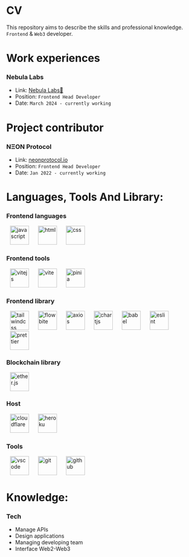# CV

This repository aims to describe the skills and professional knowledge.
`Frontend` & `Web3` developer.

# Work experiences
### Nebula Labs
- Link: [Nebula Labs🌌]([https://neonprotocol.io/](https://twitter.com/NebulaLabsOrg))
- Position: `Frontend Head Developer`
- Date: `March 2024 - currently working`

# Project contributor
### NΞON Protocol
- Link: [neonprotocol.io](https://neonprotocol.io/)
- Position: `Frontend Head Developer`
- Date: `Jan 2022 - currently working`

# Languages, Tools And Library:
### Frontend languages
<div>
<img src="https://e7.pngegg.com/pngimages/87/538/png-clipart-javascript-scalable-graphics-logo-encapsulated-postscript-javascript-icon-text-logo-thumbnail.png" alt="javascript" width="50" hspace = "10"/>
<img src="https://upload.wikimedia.org/wikipedia/commons/thumb/6/61/HTML5_logo_and_wordmark.svg/2048px-HTML5_logo_and_wordmark.svg.png" alt="html" width="50" hspace = "10"/>
<img src="https://upload.wikimedia.org/wikipedia/commons/thumb/d/d5/CSS3_logo_and_wordmark.svg/340px-CSS3_logo_and_wordmark.svg.png" alt="css" width="50" hspace = "10"/>
</div>

### Frontend tools
<div>
<img src="https://w7.pngwing.com/pngs/492/902/png-transparent-vuejs-original-wordmark-logo-icon-thumbnail.png" alt="vitejs" width="50" hspace = "10"/>
<img src="https://upload.wikimedia.org/wikipedia/commons/f/f1/Vitejs-logo.svg" alt="vite" width="50" hspace = "10"/>
<img src="https://pinia.vuejs.org/logo.svg" alt="pinia" width="50" hspace = "10"/>
</div>

### Frontend library
<div>
<img src="https://res.cloudinary.com/startup-grind/image/upload/c_fill,w_500,h_500,g_center/c_fill,dpr_2.0,f_auto,g_center,q_auto:good/v1/gcs/platform-data-dsc/events/Tailwind_CSS_Logo.svg_GkNDLAs.png" alt="tailwindcss" width="50" hspace = "10"/>
<img src="https://flowbite.s3.amazonaws.com/brand/logo-dark/mark/flowbite-logo.png" alt="flowbite" width="50" hspace = "10"/>
<img src="https://upload.wikimedia.org/wikipedia/commons/thumb/d/d1/Axios_%28computer_library%29_logo.svg/2560px-Axios_%28computer_library%29_logo.svg.png" alt="axios" width="50" hspace = "10"/>
<img src="https://asset.brandfetch.io/idFdo8ulhr/idzj34qGQm.png" alt="chartjs" width="50" hspace = "10"/>
<img src="https://user-images.githubusercontent.com/3025322/87547253-bf050400-c6a2-11ea-950a-280311bc6cc8.png" alt="babel" width="50" hspace = "10"/>
<img src="https://upload.wikimedia.org/wikipedia/commons/thumb/e/e3/ESLint_logo.svg/1200px-ESLint_logo.svg.png" alt="eslint" width="50" hspace = "10"/>
<img src="https://avatars.githubusercontent.com/u/25822731?s=280&v=4" alt="prettier" width="50" hspace = "10"/>
</div>

### Blockchain library
<div>
<img src="https://seeklogo.com/images/E/ethers-logo-D5B86204D8-seeklogo.com.png" alt="ether.js" width="50" hspace = "10"/>
</div>

### Host
<div>
<img src="https://cdn.iconscout.com/icon/free/png-256/free-cloudflare-3628686-3029911.png" alt="cloudflare" width="50" hspace = "10"/>
<img src="https://cdn-icons-png.flaticon.com/512/873/873120.png" alt="heroku" width="50" hspace = "10"/>
</div>

### Tools
<div>
<img src="https://cdn.icon-icons.com/icons2/2107/PNG/512/file_type_vscode_icon_130084.png" alt="vscode" width="50" hspace = "10"/>
<img src="https://git-scm.com/images/logos/downloads/Git-Icon-1788C.png" alt="git" width="50" hspace = "10"/>
<img src="https://cdn-icons-png.flaticon.com/512/25/25231.png" alt="github" width="50" hspace = "10"/>
</div>

# Knowledge:
### Tech
- Manage APIs
- Design applications
- Managing developing team
- Interface Web2-Web3
